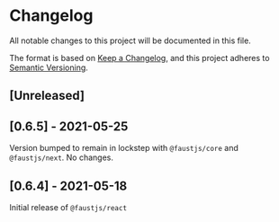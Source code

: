 # Changelog

All notable changes to this project will be documented in this file.

The format is based on [Keep a Changelog](https://keepachangelog.com/en/1.0.0/),
and this project adheres to [Semantic Versioning](https://semver.org/spec/v2.0.0.html).

## [Unreleased]

## [0.6.5] - 2021-05-25

Version bumped to remain in lockstep with `@faustjs/core` and `@faustjs/next`. No changes.

## [0.6.4] - 2021-05-18

Initial release of `@faustjs/react`
